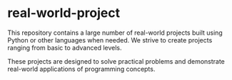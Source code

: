 # real-world-project

This repository contains a large number of real-world projects built using Python or other languages when needed. We strive to create projects ranging from basic to advanced levels.

These projects are designed to solve practical problems and demonstrate real-world applications of programming concepts.
